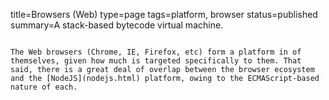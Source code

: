 title=Browsers (Web)
type=page
tags=platform, browser
status=published
summary=A stack-based bytecode virtual machine.
~~~~~~

The Web browsers (Chrome, IE, Firefox, etc) form a platform in of themselves, given how much is targeted specifically to them. That said, there is a great deal of overlap between the browser ecosystem and the [NodeJS](nodejs.html) platform, owing to the ECMAScript-based nature of each.


